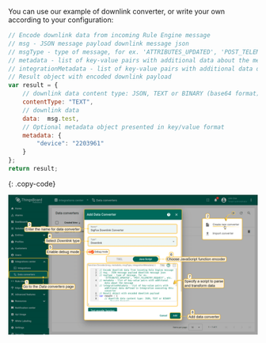 You can use our example of downlink converter, or write your own according to your configuration:

```javascript
// Encode downlink data from incoming Rule Engine message
// msg - JSON message payload downlink message json
// msgType - type of message, for ex. 'ATTRIBUTES_UPDATED', 'POST_TELEMETRY_REQUEST', etc.
// metadata - list of key-value pairs with additional data about the message
// integrationMetadata - list of key-value pairs with additional data defined in Integration executing this converter
// Result object with encoded downlink payload
var result = {
    // downlink data content type: JSON, TEXT or BINARY (base64 format)
    contentType: "TEXT",
    // downlink data
    data:  msg.test,
    // Optional metadata object presented in key/value format
    metadata: {
        "device": "2203961"
    }
};
return result;
```
{: .copy-code}

![image](/images/user-guide/integrations/sigfox/sigfox-create-downlink-converter-java-1-pe.png)